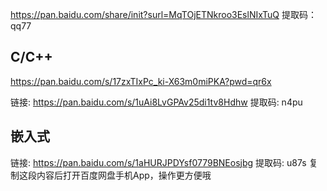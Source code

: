 https://pan.baidu.com/share/init?surl=MqTOjETNkroo3EslNIxTuQ 提取码：qq77
## C/C++
https://pan.baidu.com/s/17zxTIxPc_ki-X63m0miPKA?pwd=qr6x

链接: https://pan.baidu.com/s/1uAi8LvGPAv25di1tv8Hdhw 提取码: n4pu
## 嵌入式 
链接: https://pan.baidu.com/s/1aHURJPDYsf0779BNEosjbg 提取码: u87s 复制这段内容后打开百度网盘手机App，操作更方便哦
